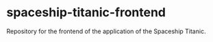 # spaceship-titanic-frontend
Repository for the frontend of the application of the Spaceship Titanic.
